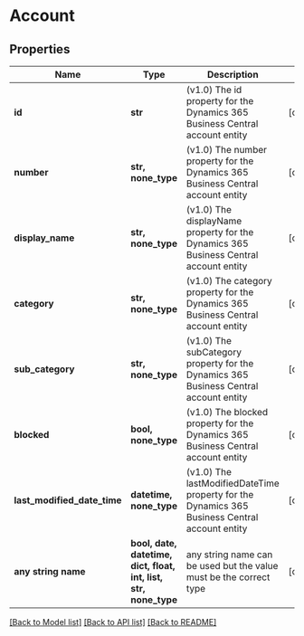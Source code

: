 # Account


## Properties
Name | Type | Description | Notes
------------ | ------------- | ------------- | -------------
**id** | **str** | (v1.0) The id property for the Dynamics 365 Business Central account entity | [optional] 
**number** | **str, none_type** | (v1.0) The number property for the Dynamics 365 Business Central account entity | [optional] 
**display_name** | **str, none_type** | (v1.0) The displayName property for the Dynamics 365 Business Central account entity | [optional] 
**category** | **str, none_type** | (v1.0) The category property for the Dynamics 365 Business Central account entity | [optional] 
**sub_category** | **str, none_type** | (v1.0) The subCategory property for the Dynamics 365 Business Central account entity | [optional] 
**blocked** | **bool, none_type** | (v1.0) The blocked property for the Dynamics 365 Business Central account entity | [optional] 
**last_modified_date_time** | **datetime, none_type** | (v1.0) The lastModifiedDateTime property for the Dynamics 365 Business Central account entity | [optional] 
**any string name** | **bool, date, datetime, dict, float, int, list, str, none_type** | any string name can be used but the value must be the correct type | [optional]

[[Back to Model list]](../README.md#documentation-for-models) [[Back to API list]](../README.md#documentation-for-api-endpoints) [[Back to README]](../README.md)


